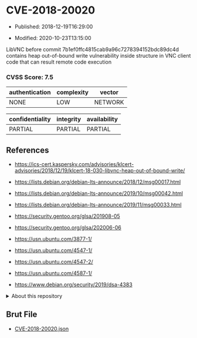 # CVE-2018-20020

- Published: 2018-12-19T16:29:00

- Modified: 2020-10-23T13:15:00

LibVNC before commit 7b1ef0ffc4815cab9a96c7278394152bdc89dc4d contains heap out-of-bound write vulnerability inside structure in VNC client code that can result remote code execution

### CVSS Score: **7.5**

| authentication | complexity | vector |
| --- | --- | --- |
| NONE | LOW | NETWORK |

| confidentiality | integrity | availability |
| --- | --- | --- |
| PARTIAL | PARTIAL | PARTIAL |

## References

* https://ics-cert.kaspersky.com/advisories/klcert-advisories/2018/12/19/klcert-18-030-libvnc-heap-out-of-bound-write/

* https://lists.debian.org/debian-lts-announce/2018/12/msg00017.html

* https://lists.debian.org/debian-lts-announce/2019/10/msg00042.html

* https://lists.debian.org/debian-lts-announce/2019/11/msg00033.html

* https://security.gentoo.org/glsa/201908-05

* https://security.gentoo.org/glsa/202006-06

* https://usn.ubuntu.com/3877-1/

* https://usn.ubuntu.com/4547-1/

* https://usn.ubuntu.com/4547-2/

* https://usn.ubuntu.com/4587-1/

* https://www.debian.org/security/2019/dsa-4383

<details>
<summary>About this repository</summary> 

  This repository is part of the project [Live Hack CVE](https://github.com/Live-Hack-CVE). Main website can be found [www.live-hack.org](https://www.live-hack.org) 
  
  Made by [Sn0wAlice](https://github.com/Sn0wAlice) for the people that care about security and need to have a feed of the latest CVEs. Hope you enjoy it, don't forget to star the repo and follow me on [Twitter](https://twitter.com/Sn0wAlice) and [Github](https://github.com/Sn0wAlice). And that is my [personnal website](https://www.alice-snow.me/)

  - [Home Page](https://github.com/Live-Hack-CVE)
  - [Framework](https://github.com/Live-Hack-CVE/cve-framework)
  - [CVE database](https://github.com/Live-Hack-CVE/full_database)
  - [Changelog](https://github.com/Live-Hack-CVE/Changelog)
</details>

## Brut File

* [CVE-2018-20020.json](https://raw.githubusercontent.com/Live-Hack-CVE/full_database/main/cves/2018/CVE-2018-20020.json)

